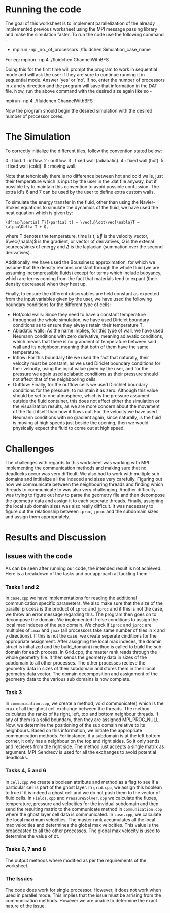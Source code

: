# Running the code

The goal of this worksheet is to implement parallelization of the already implemented previous worksheet using the MPI message passing library and make the simulation faster. To run the code use the following command - 

- mpirun -np _no._of_processors ./fluidchen Simulation_case_name

For eg: mpirun -np 4 ./fluidchen ChannelWithBFS

Doing this for the first time will prompt the program to work in sequential mode and will ask the user if they are sure to continue running it in sequential mode. Answer 'yes' or 'no'. If no, enter the number of processors in x and y direction and the program will save that information in the DAT file. Now, run the above command with the desired size again like so -

mpirun -np 4 ./fluidchen ChannelWithBFS

 Now the program should begin the desired simulation with the desired number of processor cores.

# The Simulation

To correctly initialize the different tiles, follow the convention stated below:

0 : fluid.
1 : inflow.
2 : outflow.
3 : fixed wall (adiabatic).
4 : fixed wall (hot).
5 : fixed wall (cold).
8 : moving wall.

Note that tehcnically there is no difference between hot and cold walls, just their temperature which is input by the user in the .dat file anyway, but if possible try to maintain this convention to avoid possible confussion. The extra id's 6 and 7 can be used by the user to define extra custom walls.

To simulate the energy transfer in the fluid, other than using the Navier-Stokes equations to simulate the dynamics of the fluid, we have used the heat equation which is given by:

```
\dfrac{\partial T}{\partial t} + \vec{u}\dot\vec{\nabla}T = \alpha\Delta T + Q,
```

where T denotes the temperature, time is t, $\vec{u}$ is the velocity vector, $\vec{\nabla}$ is the gradient, or vector of derivatives, Q is the extenal sources/sinks of energy and $\Delta$ is the laplacian (summation over the second derivatives).

Additionally, we have used the Boussinesq approximation, for which we assume that the density remains constant through the whole fluid (we are assuming incompressible fluids) except for terms which include buoyancy, which are terms coming from the fact that materials tend to expant (their density decreases) when they heat up.

Finally, to ensure the different observables are held constant as expected from the input variables given by the user, we have used the following boundary conditions for the different type of cells:

- Hot/cold walls: Since they need to have a constant temperature throughout the whole simulation, we have used Diriclet boundary conditions as to ensure they always retain their temperature T.
- Abiadatic walls: As the name implies, for this type of wall, we have used Neumann conditions with zero derivative, meaning adiavatic conditions, which means that there is no grandient of temperature between said wall and its neighboor, meaning that both of them have the same temperature.
- Inflow: For this boundary tile we used the fact that naturally, their velocity must be constant, as we used Diriclet boundary conditions for their velocity, using the input value given by the user, and for the pressure we again used adiabatic conditions as their pressure should not affect that of the neighbooring cells.
- Outflow: Finally, for the outflow cells we used Dirichlet boundary conditions for the pressure, to maintain it as zero. Although this value should be set to one atmosphere, which is the pressure assumed outside the fluid container, this does not affect either the simulation or the visualization results, as we are more concern about the movement of the fluid itself than how it flows out. For the velocity we have used Neumann conditions with no gradient again, since naturally, is the fluid is moving at high speeds just beside the opening, then we would physically expect the fluid to come out at high speed.

# Challenges

The challenges with regards to this worksheet was working with MPI. implementing the communication methods and making sure that no deadlocks occur was very difficult. We also had to work with multiple sub domains and intitialize all the indeced and sizes very carefully. Figuring out how we communicate between the neighbouring threads and finding which threads to communicate to was also very challenging. Another difficulty was trying to figure out how to parse the geometry file and then decompose the geometry data and assign it to each seperate threads. Finally, assigning the local sub domain sizes was also really difficult. It was necessary to figure out the relationship between `iproc`, `jproc` and the subdomain sizes and assign them appropriately. 

# Results and Discussion
## Issues with the code
As can be seen after running our code, the intended result is not achieved. Here is a breakdown of the tasks and our approach at tackling them - 

### Tasks 1 and 2

In `case.cpp` we have implementations for reading the additional communication specific parameters. We also make sure that the size of the parallel process is the product of `iproc` and `jproc` and if this is not the case, we throw an error message regarding this. The program then goes on to decompose the domain. We implemented if-else conditions to assign the local max indeces of the sub domain. We check if `iproc` and `jproc` are multiples of `imax` and `jmax` (all processors take same number of tiles in x and y directions). If this is not the case, we create seperate cinditions for the appropriate assignment. After assigning the local max indeces, the doamin struct is initialized and the build_domain() method is called to build the sub-domain for each process. 
In Grid.cpp, the master rank reads through the whole geometry file. It then sends the geometry data in sizes of the subdomain to all other processes. The other processes recieve the geometry data in sizes of their subdomain and stores them in their local geometry data vector. The domain decomposition and assignment of the geometry data to the various sub domains is now complete.

### Task 3

In `communication.cpp`, we create a method, void communicate() which is the crux of all the ghost cell exchange between the threads. The method calculates the ranks of its right, left, top and bottom neighbour threads. If any of them is a solid boundary, then they are assigned MPI_PROC_NULL. Now, we determine the positioning of the sub domain relative to its neighbours. Based on this information, we initiate the appropriate communication methods. For instance, if a subdomain is at the left bottom corner, it only has a neighbour on the top and right sides. So it only sends and recieves from the right side. The method just accepts a single matrix as argument. MPI_Sendrecv is used for all the exchanges to avoid potential deadlocks. 

### Tasks 4, 5 and 6

In `cell.cpp` we create a boolean attribute and method as a flag to see if a particular cell is part of the ghost layer. In `grid.cpp`, we assign this boolean to true if it is indeed a ghost cell and we do not push them to the vector of fluid cells.
In `Fields.cpp` and `PressureSolver.cpp` we calculate the fluxes, temperature, pressure and velocities for the invidual subdomain and then send the resulting matrix to the communicate method in `communication.cpp` where the ghost layer cell data is communicated. In `case.cpp`, we calculate the local maximum velocities. The master rank accumulates all the local max velocities and determines the global max velocities. This value is the broadcasted to all the other processes. The global max velocity is used to determine the value of dt. 

### Tasks 6, 7 and 8

The output methods where modified as per the requirements of the worksheet.

### The Issues

The code does work for single processor. However, it does not work when used in parallel mode. This implies that the issue must be arrising from the communication methods. However we are unable to determine the exact nature of the issue. 






